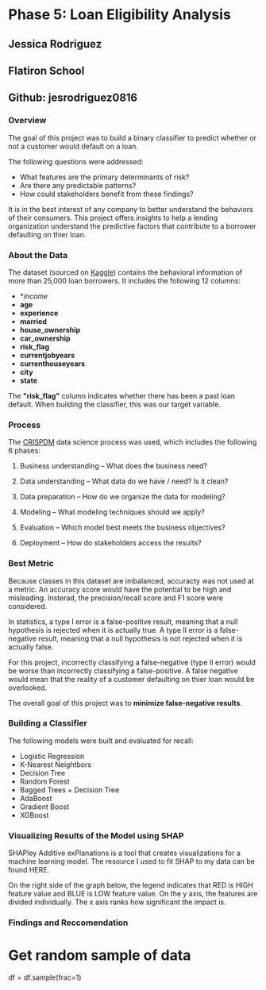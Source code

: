 # Phase 5: Loan Eligibility Analysis

## Jessica Rodriguez
## Flatiron School
## Github: jesrodriguez0816

### Overview

The goal of this project was to build a binary classifier to predict whether or not a customer would default on a loan.

The following questions were addressed:

* What features are the primary determinants of risk?
* Are there any predictable patterns?
* How could stakeholders benefit from these findings?

It is in the best interest of any company to better understand the behaviors of their consumers. This project offers insights to help a lending organization understand the predictive factors that contribute to a borrower defaulting on thier loan. 

### About the Data

The dataset (sourced on [Kaggle](https://www.kaggle.com/datasets/subhamjain/loan-prediction-based-on-customer-behavior/code?select=Training+Data.csv)) contains the behavioral information of more than 25,000 loan borrowers. It includes the following 12 columns:

* **income*
* **age**
* **experience**
* **married**
* **house_ownership**
* **car_ownership**
* **risk_flag**
* **currentjobyears**
* **currenthouseyears**
* **city**
* **state**

The **"risk_flag"** column indicates whether there has been a past loan default. When building the classifier, this was our target variable.

### Process

The [CRISPDM](https://www.datascience-pm.com/crisp-dm-2/) data science process was used, which includes the following 6 phases: 
1. Business understanding – What does the business need?

2. Data understanding – What data do we have / need? Is it clean?

3. Data preparation – How do we organize the data for modeling?

4. Modeling – What modeling techniques should we apply?

5. Evaluation – Which model best meets the business objectives?

6. Deployment – How do stakeholders access the results?

### Best Metric

Because classes in this dataset are imbalanced, accuracty was not used at a metric. An accuracy score would have the potential to be high and misleading. Insterad, the precision/recall score and F1 score were considered.

In statistics, a type I error is a false-positive result, meaning that a null hypothesis is rejected when it is actually true. A type II error is a false-negative result, meaning that a null hypothesis is not rejected when it is actually false.

For this project, incorrectly classifying a false-negative (type II error) would be worse than incorrectly classifying a false-positive. A false negative would mean that the reality of a customer defaulting on thier loan would be overlooked.

The overall goal of this project was to **minimize false-negative results**.

### Building a Classifier

The following models were built and evaluated for recall:
* Logistic Regression
* K-Nearest Neightbors
* Decision Tree
* Random Forest
* Bagged Trees + Decision Tree
* AdaBoost
* Gradient Boost
* XGBoost

### Visualizing Results of the Model using SHAP

SHAPley Additive exPlanations is a tool that creates visualizations for a machine learning model. The resource I used to fit SHAP to my data can be found HERE.

On the right side of the graph below, the legend indicates that RED is HIGH feature value and BLUE is LOW feature value. On the y axis, the features are divided individually. The x axis ranks how significant the impact is.

### Findings and Reccomendation

# Get random sample of data
df = df.sample(frac=1)


